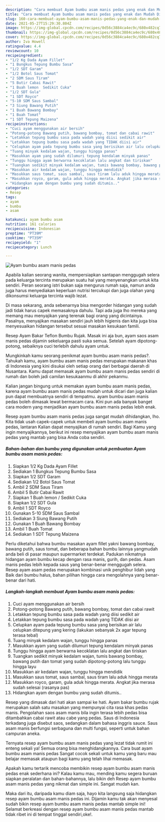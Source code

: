 ```yaml
---
description: "Cara membuat Ayam bumbu asam manis pedas yang enak dan Mudah Dibuat"
title: "Cara membuat Ayam bumbu asam manis pedas yang enak dan Mudah Dibuat"
slug: 160-cara-membuat-ayam-bumbu-asam-manis-pedas-yang-enak-dan-mudah-dibuat
date: 2021-05-27T15:29:30.804Z
image: https://img-global.cpcdn.com/recipes/0d56c3884ca4ec9c/680x482cq70/ayam-bumbu-asam-manis-pedas-foto-resep-utama.jpg
thumbnail: https://img-global.cpcdn.com/recipes/0d56c3884ca4ec9c/680x482cq70/ayam-bumbu-asam-manis-pedas-foto-resep-utama.jpg
cover: https://img-global.cpcdn.com/recipes/0d56c3884ca4ec9c/680x482cq70/ayam-bumbu-asam-manis-pedas-foto-resep-utama.jpg
author: Iva Howell
ratingvalue: 4.4
reviewcount: 10
recipeingredient:
- "1/2 Kg Dada Ayam Fillet"
- "1 Bungkus Tepung Bumbu Sasa"
- "1/2 SDT Garam"
- "1/2 Botol Saus Tomat"
- "2 SDM Saus Tiram"
- "5 Butir Cabai Rawit"
- "1 Buah lemon  Sedikit Cuka"
- "1/2 SDT Gula"
- "1 SDT Royco"
- "5-10 SDM Saus Sambal"
- "3 Siung Bawang Putih"
- "1 Buah Bawang Bombay"
- "1 Buah Tomat"
- "1 SDT Tepung Maizena"
recipeinstructions:
- "Cuci ayam menggunakan air bersih"
- "Potong-potong Bawang putih, bawang bombay, tomat dan cabai rawit"
- "Letakkan tepung bumbu sasa pada wadah yang diisi sedikit air"
- "Letakkan tepung bumbu sasa pada wadah yang TIDAK diisi air"
- "Celupkan ayam pada tepung bumbu sasa yang berisikan air lalu celupkan ditepung yang kering (lakukan sebanyak 2x agar tepung terasa tebal)"
- "Tuang minyak kedalam wajan, tunggu hingga panas"
- "Masukkan ayam yang sudah dilumuri tepung kendalam minyak panas"
- "Tunggu hingga ayam berwarna kecoklatan lalu angkat dan tiriskan"
- "Tuangkan sedikit minyak kedalam wajan, tumis bawang bombay, bawang putih dan tomat yang sudah dipotong-potong lalu tunggu hingga layu"
- "Masukkan air kedalam wajan, tunggu hingga mendidik"
- "Masukkan saus tomat, saus sambal, saus tiram lalu aduk hingga merata"
- "Masukkan royco, garam, gula aduk hingga merata. Angkat jika merasa sudah selesai (rasanya pas)"
- "Hidangkan ayam dengan bumbu yang sudah ditumis.."
categories:
- Resep
tags:
- ayam
- bumbu
- asam

katakunci: ayam bumbu asam 
nutrition: 161 calories
recipecuisine: Indonesian
preptime: "PT39M"
cooktime: "PT35M"
recipeyield: "1"
recipecategory: Lunch

---
```



![Ayam bumbu asam manis pedas](https://img-global.cpcdn.com/recipes/0d56c3884ca4ec9c/680x482cq70/ayam-bumbu-asam-manis-pedas-foto-resep-utama.jpg)

Apabila kalian seorang wanita, mempersiapkan santapan menggugah selera pada keluarga tercinta merupakan suatu hal yang menyenangkan untuk kita sendiri. Peran seorang istri bukan saja mengurus rumah saja, namun anda juga harus menyediakan keperluan nutrisi tercukupi dan juga olahan yang dikonsumsi keluarga tercinta wajib lezat.

Di masa  sekarang, anda sebenarnya bisa mengorder hidangan yang sudah jadi tidak harus capek memasaknya dahulu. Tapi ada juga lho mereka yang memang mau menyajikan yang terenak bagi orang yang dicintainya. Pasalnya, menyajikan masakan sendiri jauh lebih higienis dan kita juga bisa menyesuaikan hidangan tersebut sesuai masakan kesukaan famili. 

Resep Ayam Bakar Teflon Bumbu Rujak. Masak ini aja bun, ayam saos asam manis pedas dijamin sekeluarga pasti suka semua. Setelah ayam dipotong-potong, sebaiknya cuci terlebih dahulu ayam untuk.

Mungkinkah kamu seorang penikmat ayam bumbu asam manis pedas?. Tahukah kamu, ayam bumbu asam manis pedas merupakan makanan khas di Indonesia yang kini disukai oleh setiap orang dari berbagai daerah di Nusantara. Kamu dapat memasak ayam bumbu asam manis pedas sendiri di rumah dan boleh jadi camilan kesukaanmu di akhir pekanmu.

Kalian jangan bingung untuk memakan ayam bumbu asam manis pedas, karena ayam bumbu asam manis pedas mudah untuk dicari dan juga kalian pun dapat membuatnya sendiri di tempatmu. ayam bumbu asam manis pedas boleh dimasak lewat bermacam cara. Kini pun ada banyak banget cara modern yang menjadikan ayam bumbu asam manis pedas lebih enak.

Resep ayam bumbu asam manis pedas juga sangat mudah dihidangkan, lho. Kita tidak usah capek-capek untuk membeli ayam bumbu asam manis pedas, lantaran Kalian dapat menyajikan di rumah sendiri. Bagi Kamu yang ingin menyajikannya, berikut ini resep menyajikan ayam bumbu asam manis pedas yang mantab yang bisa Anda coba sendiri.

<!--inarticleads1-->

##### Bahan-bahan dan bumbu yang digunakan untuk pembuatan Ayam bumbu asam manis pedas:

1. Siapkan 1/2 Kg Dada Ayam Fillet
1. Sediakan 1 Bungkus Tepung Bumbu Sasa
1. Siapkan 1/2 SDT Garam
1. Sediakan 1/2 Botol Saus Tomat
1. Ambil 2 SDM Saus Tiram
1. Ambil 5 Butir Cabai Rawit
1. Siapkan 1 Buah lemon / Sedikit Cuka
1. Siapkan 1/2 SDT Gula
1. Ambil 1 SDT Royco
1. Gunakan 5-10 SDM Saus Sambal
1. Sediakan 3 Siung Bawang Putih
1. Gunakan 1 Buah Bawang Bombay
1. Ambil 1 Buah Tomat
1. Sediakan 1 SDT Tepung Maizena


Perlu diketahui bahwa bumbu masakan ayam fillet yakni bawang bombay, bawang putih, saus tomat, dan beberapa bahan bumbu lainnya yangmudah anda beli di pasar maupun supermarket terdekat. Padukan nikmatnya hidangan ayam bumbu kecap dengan rasa manis, gurih, dan pedas. Asam manis pedas lebih kepada saus yang benar-benar menggugah selera. Resep ayam asam pedas merupakan kombinasi unik penghibur lidah yang Baik dari bumbu halus, bahan pilihan hingga cara mengolahnya yang benar-benar dari hati. 

<!--inarticleads2-->

##### Langkah-langkah membuat Ayam bumbu asam manis pedas:

1. Cuci ayam menggunakan air bersih
1. Potong-potong Bawang putih, bawang bombay, tomat dan cabai rawit
1. Letakkan tepung bumbu sasa pada wadah yang diisi sedikit air
1. Letakkan tepung bumbu sasa pada wadah yang TIDAK diisi air
1. Celupkan ayam pada tepung bumbu sasa yang berisikan air lalu celupkan ditepung yang kering (lakukan sebanyak 2x agar tepung terasa tebal)
1. Tuang minyak kedalam wajan, tunggu hingga panas
1. Masukkan ayam yang sudah dilumuri tepung kendalam minyak panas
1. Tunggu hingga ayam berwarna kecoklatan lalu angkat dan tiriskan
1. Tuangkan sedikit minyak kedalam wajan, tumis bawang bombay, bawang putih dan tomat yang sudah dipotong-potong lalu tunggu hingga layu
1. Masukkan air kedalam wajan, tunggu hingga mendidik
1. Masukkan saus tomat, saus sambal, saus tiram lalu aduk hingga merata
1. Masukkan royco, garam, gula aduk hingga merata. Angkat jika merasa sudah selesai (rasanya pas)
1. Hidangkan ayam dengan bumbu yang sudah ditumis..


Resep yang dimasak dari hati akan sampai ke hati. Ayam bakar bumbu rujak merupakan salah satu masakan yang mempunyai cita rasa khas pedas manis. Pengolahan saos asam manis bila ingin terasa lebih pedas bisa ditambahkan cabai rawit atau cabe yang pedas. Saus di Indonesia terkadang juga disebut saos, sedangkan dalam bahasa inggris sauce. Saus asam manis berfungsi serbaguna dan multi fungsi, seperti untuk bahan campuran aneka. 

Ternyata resep ayam bumbu asam manis pedas yang lezat tidak rumit ini enteng sekali ya! Semua orang bisa menghidangkannya. Cara buat ayam bumbu asam manis pedas Sangat cocok sekali untuk kamu yang baru mau belajar memasak ataupun bagi kamu yang telah lihai memasak.

Apakah kamu tertarik mencoba membikin resep ayam bumbu asam manis pedas enak sederhana ini? Kalau kamu mau, mending kamu segera buruan siapkan peralatan dan bahan-bahannya, lalu bikin deh Resep ayam bumbu asam manis pedas yang nikmat dan simple ini. Sangat mudah kan. 

Maka dari itu, daripada kamu diam saja, hayo kita langsung saja hidangkan resep ayam bumbu asam manis pedas ini. Dijamin kamu tak akan menyesal sudah bikin resep ayam bumbu asam manis pedas mantab simple ini! Selamat berkreasi dengan resep ayam bumbu asam manis pedas mantab tidak ribet ini di tempat tinggal sendiri,oke!.

